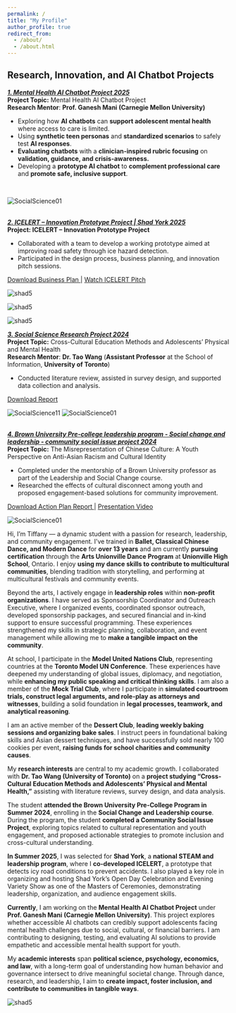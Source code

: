 ```yaml
---
permalink: /
title: "My Profile"
author_profile: true
redirect_from: 
  - /about/
  - /about.html
---
```

## Research, Innovation, and AI Chatbot Projects

<a href="https://www.tiffu.ca/teaching/MentalHealthAIChatbotProject" target='_blank'><i>**1. Mental Health AI Chatbot Project 2025**</i></a>
<br>**Project Topic:** Mental Health AI Chatbot Project
<br>**Research Mentor**: **Prof. Ganesh Mani (Carnegie Mellon University)**
* Exploring how **AI chatbots** can **support adolescent mental health** where access to care is limited.
* Using **synthetic teen personas** and **standardized scenarios** to safely test **AI responses**.
* **Evaluating chatbots** with a **clinician-inspired rubric focusing** on **validation, guidance, and crisis-awareness.**
* Developing a **prototype AI chatbot** to **complement professional care** and **promote safe, inclusive support**.
<br>

![SocialScience01](https://www.tiffu.ca/images/ai1.png)

<br><a href="https://www.tiffu.ca/teaching/ICELERTProject" target='_blank'><i>**2. ICELERT – Innovation Prototype Project | Shad York 2025**</i></a>
<br>**Project: ICELERT – Innovation Prototype Project** 
* Collaborated with a team to develop a working prototype aimed at improving road safety through ice hazard detection.
* Participated in the design process, business planning, and innovation pitch sessions.

<a href="https://www.tiffu.ca/files/ICELERT - Business Plan.pdf" target="_blank" rel="noopener noreferrer">Download Business Plan
</a> | <a href="https://www.tiffu.ca/files/DE 60s VID.mp4" target="_blank" rel="noopener noreferrer">Watch ICELERT Pitch</a>&nbsp;
<br>

![shad5](https://www.tiffu.ca/images/shadproject1.png)

![shad5](https://www.tiffu.ca/images/shad5.jpg)

![shad5](https://www.tiffu.ca/images/shad3.jpeg)

<a href="https://www.tiffu.ca/teaching/SocialScienceResearchProject" target='_blank'><i>**3. Social Science Research Project 2024**</i></a>
<br>**Project Topic:** Cross-Cultural Education Methods and Adolescents’ Physical and Mental Health
<br>**Research Mentor**: **Dr. Tao Wang** (**Assistant Professor** at the School of Information, **University of Toronto**)
* Conducted literature review, assisted in survey design, and supported data collection and analysis.<br>

<a href="https://www.tiffu.ca/files/AMH_PS_0608.pdf" target="_blank" rel="noopener noreferrer">Download Report</a>&nbsp;
<br>

![SocialScience11](https://www.tiffu.ca/images/socialscienceproject11.JPG)
![SocialScience01](https://www.tiffu.ca/images/socialscienceproject1.jpg)

<br><a href="https://www.tiffu.ca/teaching/CommunitySocialIssueProject" target='_blank'><i>**4. Brown University Pre-college leadership program - Social change and leadership - community social issue project 2024**</i></a>
<br>**Project Topic:** The Misrepresentation of Chinese Culture: A Youth Perspective on Anti-Asian Racism and Cultural Identity
* Completed under the mentorship of a Brown University professor as part of the Leadership and Social Change course.
* Researched the effects of cultural disconnect among youth and proposed engagement-based solutions for community improvement.

<a href="https://www.tiffu.ca/files/Step 8B_ Action plan Final Report - Tiffany Fu.pdf" target="_blank" rel="noopener noreferrer">Download Action Plan Report
</a> | <a href="https://www.tiffu.ca/files/Action plan Presentation.mp4" target="_blank" rel="noopener noreferrer">Presentation Video</a>&nbsp;
<br>

![SocialScience01](https://www.tiffu.ca/images/socialsciencebrown.png)

Hi, I’m Tiffany — a dynamic student with a passion for research, leadership, and community engagement. I’ve trained in **Ballet, Classical Chinese Dance, and Modern Dance** for **over 13 years** and am currently **pursuing certification** through the **Arts Unionville Dance Program** at **Unionville High School**, Ontario. I enjoy **using my dance skills to contribute to multicultural communities**, blending tradition with storytelling, and performing at multicultural festivals and community events.

Beyond the arts, I actively engage in **leadership roles** within **non-profit organizations**. I have served as Sponsorship Coordinator and Outreach Executive, where I organized events, coordinated sponsor outreach, developed sponsorship packages, and secured financial and in-kind support to ensure successful programming. These experiences strengthened my skills in strategic planning, collaboration, and event management while allowing me to **make a tangible impact on the community**.

At school, I participate in the **Model United Nations Club**, representing countries at the **Toronto Model UN Conference**. These experiences have deepened my understanding of global issues, diplomacy, and negotiation, while **enhancing my public speaking and critical thinking skills**. I am also a member of the **Mock Trial Club**, where I participate in **simulated courtroom trials, construct legal arguments, and role-play as attorneys and witnesses**, building a solid foundation in **legal processes, teamwork, and analytical reasoning**.

I am an active member of the **Dessert Club**, **leading weekly baking sessions and organizing bake sales**. I instruct peers in foundational baking skills and Asian dessert techniques, and have successfully sold nearly 100 cookies per event, **raising funds for school charities and community causes**.

My **research interests** are central to my academic growth. I collaborated with **Dr. Tao Wang (University of Toronto)** on a **project studying “Cross-Cultural Education Methods and Adolescents’ Physical and Mental Health,”** assisting with literature reviews, survey design, and data analysis.

The student **attended the Brown University Pre-College Program in Summer 2024**, enrolling in the **Social Change and Leadership course**. During the program, the student **completed a Community Social Issue Project**, exploring topics related to cultural representation and youth engagement, and proposed actionable strategies to promote inclusion and cross-cultural understanding.

**In Summer 2025**, I was selected for **Shad York**, a **national STEAM and leadership program**, where I **co-developed ICELERT**, a prototype that detects icy road conditions to prevent accidents. I also played a key role in organizing and hosting Shad York’s Open Day Celebration and Evening Variety Show as one of the Masters of Ceremonies, demonstrating leadership, organization, and audience engagement skills.

**Currently**, I am working on the **Mental Health AI Chatbot Project** under **Prof. Ganesh Mani (Carnegie Mellon University)**. This project explores whether accessible AI chatbots can credibly support adolescents facing mental health challenges due to social, cultural, or financial barriers. I am contributing to designing, testing, and evaluating AI solutions to provide empathetic and accessible mental health support for youth.

My **academic interests** span **political science, psychology, economics, and law**, with a long-term goal of understanding how human behavior and governance intersect to drive meaningful societal change. Through dance, research, and leadership, I aim to **create impact, foster inclusion, and contribute to communities in tangible ways**.

![shad5](https://www.tiffu.ca/images/tiffanyprofile1.JPG)




